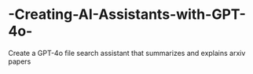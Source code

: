 # -Creating-AI-Assistants-with-GPT-4o-
Create a GPT-4o file search assistant that summarizes and explains arxiv papers 
